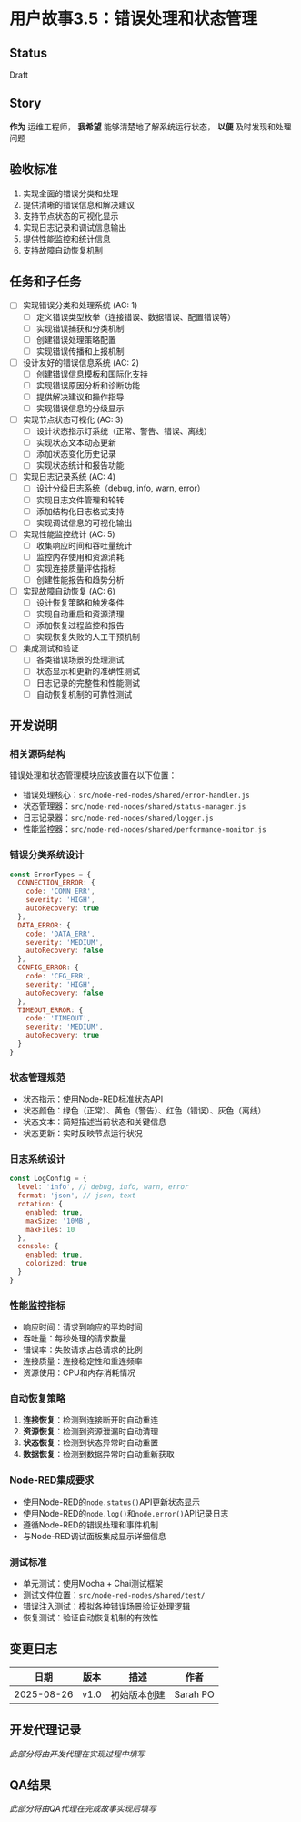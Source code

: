 # 用户故事3.5：错误处理和状态管理

## Status
Draft

## Story
**作为** 运维工程师，
**我希望** 能够清楚地了解系统运行状态，
**以便** 及时发现和处理问题

## 验收标准

1. 实现全面的错误分类和处理
2. 提供清晰的错误信息和解决建议
3. 支持节点状态的可视化显示
4. 实现日志记录和调试信息输出
5. 提供性能监控和统计信息
6. 支持故障自动恢复机制

## 任务和子任务

- [ ] 实现错误分类和处理系统 (AC: 1)
  - [ ] 定义错误类型枚举（连接错误、数据错误、配置错误等）
  - [ ] 实现错误捕获和分类机制
  - [ ] 创建错误处理策略配置
  - [ ] 实现错误传播和上报机制

- [ ] 设计友好的错误信息系统 (AC: 2)
  - [ ] 创建错误信息模板和国际化支持
  - [ ] 实现错误原因分析和诊断功能
  - [ ] 提供解决建议和操作指导
  - [ ] 实现错误信息的分级显示

- [ ] 实现节点状态可视化 (AC: 3)
  - [ ] 设计状态指示灯系统（正常、警告、错误、离线）
  - [ ] 实现状态文本动态更新
  - [ ] 添加状态变化历史记录
  - [ ] 实现状态统计和报告功能

- [ ] 实现日志记录系统 (AC: 4)
  - [ ] 设计分级日志系统（debug, info, warn, error）
  - [ ] 实现日志文件管理和轮转
  - [ ] 添加结构化日志格式支持
  - [ ] 实现调试信息的可视化输出

- [ ] 实现性能监控统计 (AC: 5)
  - [ ] 收集响应时间和吞吐量统计
  - [ ] 监控内存使用和资源消耗
  - [ ] 实现连接质量评估指标
  - [ ] 创建性能报告和趋势分析

- [ ] 实现故障自动恢复 (AC: 6)
  - [ ] 设计恢复策略和触发条件
  - [ ] 实现自动重启和资源清理
  - [ ] 添加恢复过程监控和报告
  - [ ] 实现恢复失败的人工干预机制

- [ ] 集成测试和验证
  - [ ] 各类错误场景的处理测试
  - [ ] 状态显示和更新的准确性测试
  - [ ] 日志记录的完整性和性能测试
  - [ ] 自动恢复机制的可靠性测试

## 开发说明

### 相关源码结构
错误处理和状态管理模块应该放置在以下位置：
- 错误处理核心：`src/node-red-nodes/shared/error-handler.js`
- 状态管理器：`src/node-red-nodes/shared/status-manager.js`
- 日志记录器：`src/node-red-nodes/shared/logger.js`
- 性能监控器：`src/node-red-nodes/shared/performance-monitor.js`

### 错误分类系统设计
```javascript
const ErrorTypes = {
  CONNECTION_ERROR: {
    code: 'CONN_ERR',
    severity: 'HIGH',
    autoRecovery: true
  },
  DATA_ERROR: {
    code: 'DATA_ERR', 
    severity: 'MEDIUM',
    autoRecovery: false
  },
  CONFIG_ERROR: {
    code: 'CFG_ERR',
    severity: 'HIGH', 
    autoRecovery: false
  },
  TIMEOUT_ERROR: {
    code: 'TIMEOUT',
    severity: 'MEDIUM',
    autoRecovery: true
  }
}
```

### 状态管理规范
- 状态指示：使用Node-RED标准状态API
- 状态颜色：绿色（正常）、黄色（警告）、红色（错误）、灰色（离线）
- 状态文本：简短描述当前状态和关键信息
- 状态更新：实时反映节点运行状况

### 日志系统设计
```javascript
const LogConfig = {
  level: 'info', // debug, info, warn, error
  format: 'json', // json, text
  rotation: {
    enabled: true,
    maxSize: '10MB',
    maxFiles: 10
  },
  console: {
    enabled: true,
    colorized: true
  }
}
```

### 性能监控指标
- 响应时间：请求到响应的平均时间
- 吞吐量：每秒处理的请求数量
- 错误率：失败请求占总请求的比例
- 连接质量：连接稳定性和重连频率
- 资源使用：CPU和内存消耗情况

### 自动恢复策略
1. **连接恢复**：检测到连接断开时自动重连
2. **资源恢复**：检测到资源泄漏时自动清理
3. **状态恢复**：检测到状态异常时自动重置
4. **数据恢复**：检测到数据异常时自动重新获取

### Node-RED集成要求
- 使用Node-RED的`node.status()`API更新状态显示
- 使用Node-RED的`node.log()`和`node.error()`API记录日志
- 遵循Node-RED的错误处理和事件机制
- 与Node-RED调试面板集成显示详细信息

### 测试标准
- 单元测试：使用Mocha + Chai测试框架
- 测试文件位置：`src/node-red-nodes/shared/test/`
- 错误注入测试：模拟各种错误场景验证处理逻辑
- 恢复测试：验证自动恢复机制的有效性

## 变更日志
| 日期 | 版本 | 描述 | 作者 |
|------|------|------|------|
| 2025-08-26 | v1.0 | 初始版本创建 | Sarah PO |

## 开发代理记录
*此部分将由开发代理在实现过程中填写*

## QA结果
*此部分将由QA代理在完成故事实现后填写*